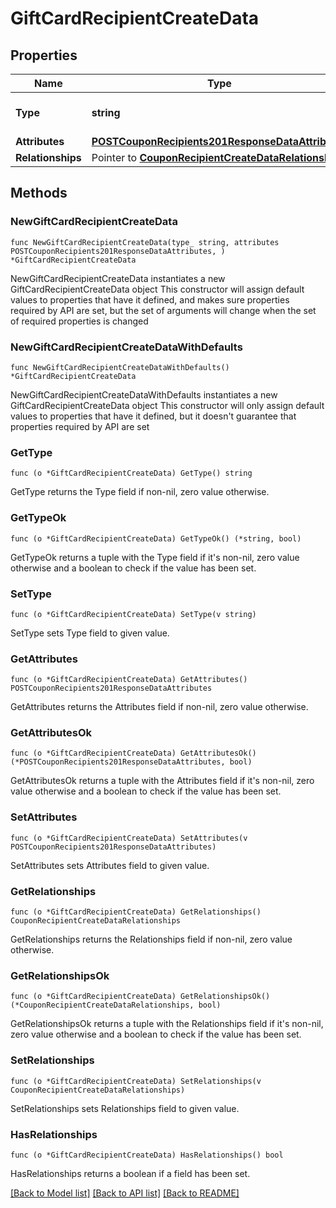 # GiftCardRecipientCreateData

## Properties

Name | Type | Description | Notes
------------ | ------------- | ------------- | -------------
**Type** | **string** | The resource&#39;s type | [default to "gift_card_recipients"]
**Attributes** | [**POSTCouponRecipients201ResponseDataAttributes**](POSTCouponRecipients201ResponseDataAttributes.md) |  | 
**Relationships** | Pointer to [**CouponRecipientCreateDataRelationships**](CouponRecipientCreateDataRelationships.md) |  | [optional] 

## Methods

### NewGiftCardRecipientCreateData

`func NewGiftCardRecipientCreateData(type_ string, attributes POSTCouponRecipients201ResponseDataAttributes, ) *GiftCardRecipientCreateData`

NewGiftCardRecipientCreateData instantiates a new GiftCardRecipientCreateData object
This constructor will assign default values to properties that have it defined,
and makes sure properties required by API are set, but the set of arguments
will change when the set of required properties is changed

### NewGiftCardRecipientCreateDataWithDefaults

`func NewGiftCardRecipientCreateDataWithDefaults() *GiftCardRecipientCreateData`

NewGiftCardRecipientCreateDataWithDefaults instantiates a new GiftCardRecipientCreateData object
This constructor will only assign default values to properties that have it defined,
but it doesn't guarantee that properties required by API are set

### GetType

`func (o *GiftCardRecipientCreateData) GetType() string`

GetType returns the Type field if non-nil, zero value otherwise.

### GetTypeOk

`func (o *GiftCardRecipientCreateData) GetTypeOk() (*string, bool)`

GetTypeOk returns a tuple with the Type field if it's non-nil, zero value otherwise
and a boolean to check if the value has been set.

### SetType

`func (o *GiftCardRecipientCreateData) SetType(v string)`

SetType sets Type field to given value.


### GetAttributes

`func (o *GiftCardRecipientCreateData) GetAttributes() POSTCouponRecipients201ResponseDataAttributes`

GetAttributes returns the Attributes field if non-nil, zero value otherwise.

### GetAttributesOk

`func (o *GiftCardRecipientCreateData) GetAttributesOk() (*POSTCouponRecipients201ResponseDataAttributes, bool)`

GetAttributesOk returns a tuple with the Attributes field if it's non-nil, zero value otherwise
and a boolean to check if the value has been set.

### SetAttributes

`func (o *GiftCardRecipientCreateData) SetAttributes(v POSTCouponRecipients201ResponseDataAttributes)`

SetAttributes sets Attributes field to given value.


### GetRelationships

`func (o *GiftCardRecipientCreateData) GetRelationships() CouponRecipientCreateDataRelationships`

GetRelationships returns the Relationships field if non-nil, zero value otherwise.

### GetRelationshipsOk

`func (o *GiftCardRecipientCreateData) GetRelationshipsOk() (*CouponRecipientCreateDataRelationships, bool)`

GetRelationshipsOk returns a tuple with the Relationships field if it's non-nil, zero value otherwise
and a boolean to check if the value has been set.

### SetRelationships

`func (o *GiftCardRecipientCreateData) SetRelationships(v CouponRecipientCreateDataRelationships)`

SetRelationships sets Relationships field to given value.

### HasRelationships

`func (o *GiftCardRecipientCreateData) HasRelationships() bool`

HasRelationships returns a boolean if a field has been set.


[[Back to Model list]](../README.md#documentation-for-models) [[Back to API list]](../README.md#documentation-for-api-endpoints) [[Back to README]](../README.md)


